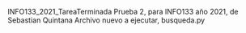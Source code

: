 INFO133_2021_TareaTerminada
Prueba 2, para INFO133 año 2021, de Sebastian Quintana
Archivo nuevo a ejecutar, busqueda.py
